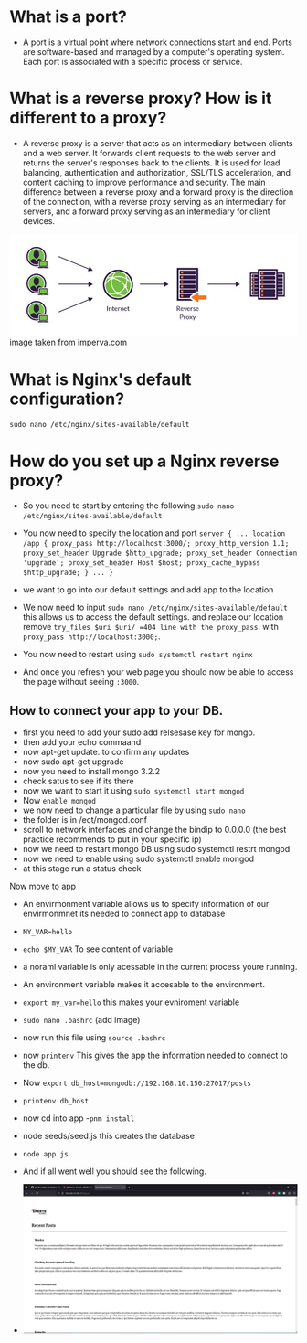 #  What is a port? 

- A port is a virtual point where network connections start and end. Ports are software-based and managed by a computer's operating system. Each port is associated with a specific process or service.

# What is a reverse proxy? How is it different to a proxy?

- A reverse proxy is a server that acts as an intermediary between clients and a web server. It forwards client requests to the web server and returns the server's responses back to the clients. It is used for load balancing, authentication and authorization, SSL/TLS acceleration, and content caching to improve performance and security. The main difference between a reverse proxy and a forward proxy is the direction of the connection, with a reverse proxy serving as an intermediary for servers, and a forward proxy serving as an intermediary for client devices.

![img_12.png](img_12.png)
image taken from imperva.com 

# What is Nginx's default configuration? 

`sudo nano /etc/nginx/sites-available/default`


# How do you set up a Nginx reverse proxy?


- So you need to start by entering the following `sudo nano /etc/nginx/sites-available/default`
- You now need to specify the location and port `server {
...
    location /app {
        proxy_pass http://localhost:3000/;
        proxy_http_version 1.1;
        proxy_set_header Upgrade $http_upgrade;
        proxy_set_header Connection 'upgrade';
        proxy_set_header Host $host;
        proxy_cache_bypass $http_upgrade;
    }
...
}`
- we want to go into our default settings and add app to the location 

- We now need to input `sudo nano /etc/nginx/sites-available/default` this allows us to access the default settings. and replace our location remove `try_files $uri $uri/ =404 line with the proxy_pass`. with `proxy_pass http://localhost:3000;`.
- You now need to restart using `sudo systemctl restart nginx`
- And once you refresh your web page you should now be able to access the page without seeing `:3000`.

## How to connect your app to your DB.

- first you need to add your sudo add relsesase key for mongo.
- then add your echo commaand 
- now apt-get update. to confirm any updates 
- now sudo apt-get upgrade
- now you need to install mongo 3.2.2
- check satus to see if its there
- now we want to start it using `sudo systemctl start mongod`
- Now `enable mongod`
- we now need to change a particular file by using `sudo nano`
- the folder is in /ect/mongod.conf
- scroll to network interfaces and change the bindip to 0.0.0.0 (the best practice recommends to put in your specific ip)
- now we need to restart mongo DB using sudo systemctl restrt mongod
- now we need to enable using sudo systemctl enable mongod
- at this stage run a status check


Now move to app

- An envirmonment variable allows us to specify information of our envirmonmnet its needed to connect app to database 
- `MY_VAR=hello`
- `echo $MY_VAR` To see content of variable 
- a noraml variable is only acessable in the current process youre running. 
- An environment variable makes it accesable to the environment.
- `export my_var=hello` this makes your evniroment variable
- `sudo nano .bashrc` (add image)
- now run this file using `source .bashrc`
- now `printenv`
This gives the app the information needed to connect to the db.
- Now `export db_host=mongodb://192.168.10.150:27017/posts`
- `printenv db_host`
- now cd into app 
-`pnm install`
- node seeds/seed.js this creates the database 
- `node app.js`

- And if all went well you should see the following. 
- ![img_13.png](img_13.png)